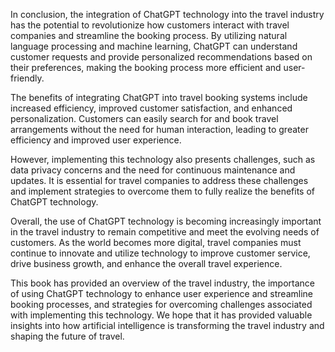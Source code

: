 
In conclusion, the integration of ChatGPT technology into the travel industry has the potential to revolutionize how customers interact with travel companies and streamline the booking process. By utilizing natural language processing and machine learning, ChatGPT can understand customer requests and provide personalized recommendations based on their preferences, making the booking process more efficient and user-friendly.

The benefits of integrating ChatGPT into travel booking systems include increased efficiency, improved customer satisfaction, and enhanced personalization. Customers can easily search for and book travel arrangements without the need for human interaction, leading to greater efficiency and improved user experience.

However, implementing this technology also presents challenges, such as data privacy concerns and the need for continuous maintenance and updates. It is essential for travel companies to address these challenges and implement strategies to overcome them to fully realize the benefits of ChatGPT technology.

Overall, the use of ChatGPT technology is becoming increasingly important in the travel industry to remain competitive and meet the evolving needs of customers. As the world becomes more digital, travel companies must continue to innovate and utilize technology to improve customer service, drive business growth, and enhance the overall travel experience.

This book has provided an overview of the travel industry, the importance of using ChatGPT technology to enhance user experience and streamline booking processes, and strategies for overcoming challenges associated with implementing this technology. We hope that it has provided valuable insights into how artificial intelligence is transforming the travel industry and shaping the future of travel.
